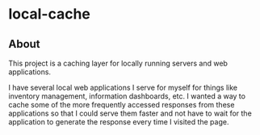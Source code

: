 # local-cache

## About

This project is a caching layer for locally running servers and web applications.

I have several local web applications I serve for myself for things like inventory management, information dashboards, etc. I wanted a way to cache some of the more frequently accessed responses from these applications so that I could serve them faster and not have to wait for the application to generate the response every time I visited the page.
